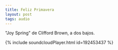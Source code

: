 ```yaml
---
title: Feliz Primavera
layout: post
tags: audio
---
```


"Joy Spring" de Clifford Brown, a dos bajos.

{% include soundcloudPlayer.html id=192453437 %}
